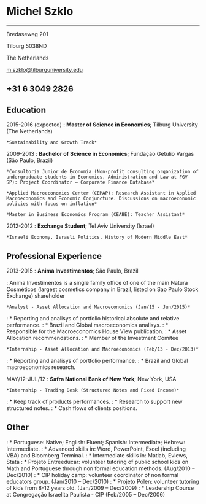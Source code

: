 Michel Szklo
============

-------------------
Bredaseweg 201

Tilburg 5038ND

The Netherlands

m.szklo@tilburguniversity.edu

+31 6 3049 2826                          
------------------- 

Education
---------

2015-2016 (expected)
:   **Master of Science in Economics**; Tilburg University (The Netherlands)

    *Sustainability and Growth Track*

2009-2013
:   **Bachelor of Science in Economics**; Fundação Getulio Vargas (São Paulo, Brazil)

    *Consultoria Junior de Economia (Non-profit consulting organization of undergraduate students in Economics, Administration and Law at FGV-SP): Project Coordinator – Corporate Finance Database*

    *Applied Macroeconomics Center (CEMAP): Research Assistant in Applied Macroeconomics and Economic Conjuncture. Discussions on macroeconomic policies with focus on inflation*

    *Master in Business Economics Program (CEABE): Teacher Assistant*

2012-2012
:   **Exchange Student**; Tel Aviv University (Israel)

    *Israeli Economy, Israeli Politics, History of Modern Middle East*


Professional Experience
----------

2013-2015
:   **Anima Investimentos**; São Paulo, Brazil

:  Anima Investimentos is a single family office of one of the main Natura Cosméticos (largest cosmetics company in Brazil, listed on Sao Paulo Stock Exchange) shareholder

    *Analyst - Asset Allocation and Macroeconomics (Jan/15 - Jun/2015)*

:  * Reporting and analisys of portfolio historical absolute and relative performance.
:  * Brazil and Global macroeconomics analisys.
:  * Responsible for the Macroeconomics House View publication.
:  * Asset Allocation recommendations.
:  * Member of the Investment Comitee

    *Internship - Asset Allocation and Macroeconomics (Feb/13 - Dec/2013)*

:  * Reporting and analisys of portfolio performance.
:  * Brazil and Global macroeconomics research.



MAY/12-JUL/12
:   **Safra National Bank of New York**; New York, USA

    *Internship - Trading Desk (Structured Notes and Fixed Income)*

:  * Keep track of products performances.
:  * Research to support new structured notes.
:  * Cash flows of clients positions.


Other
--------------------

:  * Portuguese: Native; English: Fluent; Spanish: Intermediate; Hebrew: Intermediate. 
:  * Advanced skills in: Word, PowerPoint, Excel (including VBA) and Bloomberg Terminal.
:  * Intermediate skills in: Matlab, Eviews, Stata
:  * Projeto Entreeducar: volunteer tutoring of public school kids on Math and Portuguese through non formal education methods. (Aug/2010 – Dec/2010)
:  * CIP holiday camp: volunteer coordinator of non formal educators group. (Jan/2010 – Dec/2010)
:  * Projeto Pólen: volunteer tutoring of kids from 8-12 years old. (Jan/2009 – Dec/2009)
:  * Leadership Course at Congregação Israelita Paulista - CIP (Feb/2005 – Dec/2006)



